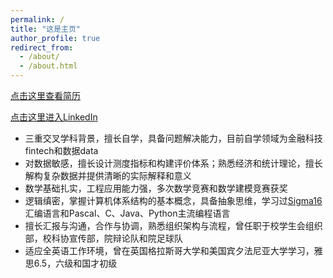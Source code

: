 ```yaml
---
permalink: /
title: "这是主页"
author_profile: true
redirect_from: 
  - /about/
  - /about.html
---
```


  
[点击这里查看简历](https://upennftz.github.io/cv/)  

[点击这里进入LinkedIn](https://www.linkedin.com/in/tianzefei/)  


* 三重交叉学科背景，擅长自学，具备问题解决能力，目前自学领域为金融科技fintech和数据data
* 对数据敏感，擅长设计测度指标和构建评价体系；熟悉经济和统计理论，擅长解构复杂数据并提供清晰的实际解释和意义
* 数学基础扎实，工程应用能力强，多次数学竞赛和数学建模竞赛获奖
* 逻辑缜密，掌握计算机体系结构的基本概念，具备抽象思维，学习过[Sigma16](https://jtod.github.io/home/Sigma16/)汇编语言和Pascal、C、Java、Python主流编程语言
* 擅长汇报与沟通，合作与协调，熟悉组织架构与流程，曾任职于校学生会组织部，校科协宣传部，院辩论队和院足球队
* 适应全英语工作环境，曾在英国格拉斯哥大学和美国宾夕法尼亚大学学习，雅思6.5，六级和国才初级



